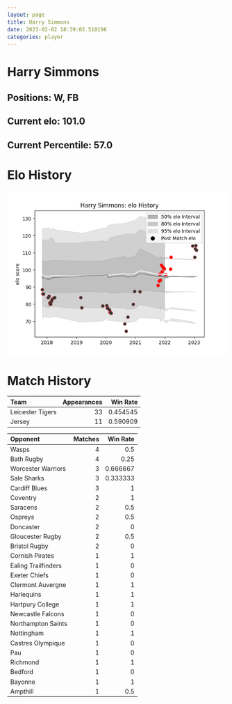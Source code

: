 ```yaml
---  
layout: page  
title: Harry Simmons  
date: 2023-02-02 18:39:02.510196  
categories: player  
---
```

# Harry Simmons

## Positions: W, FB

## Current elo: 101.0

## Current Percentile: 57.0

# Elo History


![elo history](history_HarrySimmons.png)
# Match History


| Team             |   Appearances |   Win Rate |
|:-----------------|--------------:|-----------:|
| Leicester Tigers |            33 |   0.454545 |
| Jersey           |            11 |   0.590909 |

| Opponent            |   Matches |   Win Rate |
|:--------------------|----------:|-----------:|
| Wasps               |         4 |   0.5      |
| Bath Rugby          |         4 |   0.25     |
| Worcester Warriors  |         3 |   0.666667 |
| Sale Sharks         |         3 |   0.333333 |
| Cardiff Blues       |         3 |   1        |
| Coventry            |         2 |   1        |
| Saracens            |         2 |   0.5      |
| Ospreys             |         2 |   0.5      |
| Doncaster           |         2 |   0        |
| Gloucester Rugby    |         2 |   0.5      |
| Bristol Rugby       |         2 |   0        |
| Cornish Pirates     |         1 |   1        |
| Ealing Trailfinders |         1 |   0        |
| Exeter Chiefs       |         1 |   0        |
| Clermont Auvergne   |         1 |   1        |
| Harlequins          |         1 |   1        |
| Hartpury College    |         1 |   1        |
| Newcastle Falcons   |         1 |   0        |
| Northampton Saints  |         1 |   0        |
| Nottingham          |         1 |   1        |
| Castres Olympique   |         1 |   0        |
| Pau                 |         1 |   0        |
| Richmond            |         1 |   1        |
| Bedford             |         1 |   0        |
| Bayonne             |         1 |   1        |
| Ampthill            |         1 |   0.5      |
